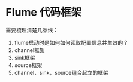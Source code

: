 # Flume 代码框架

需要梳理清楚几条线：

1. flume启动时是如何如何读取配置信息并生效的？
2. channel框架
3. sink框架
4. source框架
5. channel，sink，source组合起立的框架
